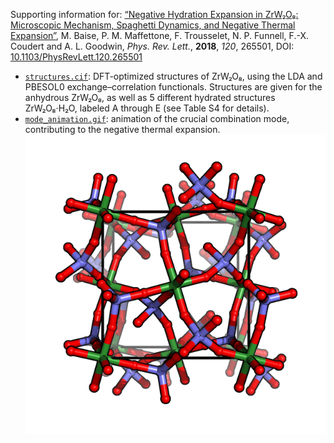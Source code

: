 Supporting information for: [“Negative Hydration Expansion in ZrW₂O₈: Microscopic Mechanism, Spaghetti Dynamics, and Negative Thermal Expansion”](https://doi.org/10.1103/PhysRevLett.120.265501), M. Baise, P. M. Maffettone, F. Trousselet, N. P. Funnell, F.-X. Coudert and A. L. Goodwin, _Phys. Rev. Lett._, **2018**, _120_, 265501, DOI: [10.1103/PhysRevLett.120.265501](https://doi.org/10.1103/PhysRevLett.120.265501)

- [`structures.cif`](structures.cif): DFT-optimized structures of ZrW₂O₈, using the LDA and PBESOL0 exchange–correlation functionals. Structures are given for the anhydrous ZrW₂O₈, as well as 5 different hydrated structures ZrW₂O₈·H₂O, labeled A through E (see Table S4 for details).
- [`mode_animation.gif`](mode_animation.gif): animation of the crucial combination mode, contributing to the negative thermal expansion.
 ![animation](mode_animation.gif)
